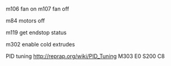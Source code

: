 m106 fan on
m107 fan off

m84 motors off

m119 get endstop status

m302 enable cold extrudes


PID tuning
http://reprap.org/wiki/PID_Tuning
 M303 E0 S200 C8
